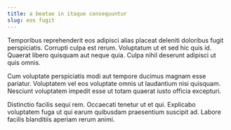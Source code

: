 ```yaml
---
title: a beatae in itaque consequuntur
slug: eos fugit
---
```


Temporibus reprehenderit eos adipisci alias placeat deleniti doloribus fugit perspiciatis. Corrupti culpa est rerum. Voluptatum ut et sed hic quis id. Quaerat libero quisquam aut neque quia. Culpa nihil deserunt adipisci ut quis omnis.

Cum voluptate perspiciatis modi aut tempore ducimus magnam esse pariatur. Voluptatem vel eos voluptate omnis ut laudantium nisi quisquam. Nesciunt voluptatem impedit esse ut totam quaerat iusto officia excepturi.

Distinctio facilis sequi rem. Occaecati tenetur ut et qui. Explicabo voluptatem fuga ut qui earum quibusdam praesentium suscipit ad. Labore facilis blanditiis aperiam rerum animi.
